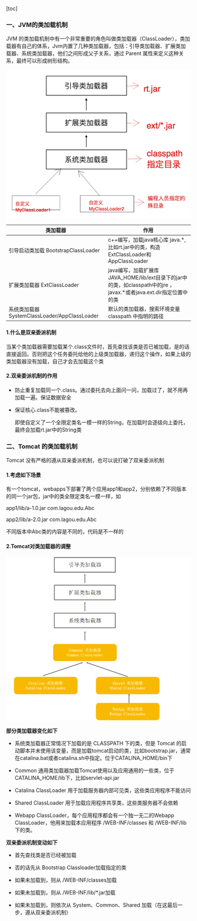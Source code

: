 [toc]

### 一、JVM的类加载机制

JVM 的类加载机制中有⼀个⾮常重要的⻆⾊叫做类加载器（ClassLoader），类加载器有⾃⼰的体系，Jvm内置了⼏种类加载器，包括：引导类加载器、扩展类加载器、系统类加载器，他们之间形成⽗⼦关系，通过 Parent 属性来定义这种关系，最终可以形成树形结构。

![image-20210721232320750](images/image-20210721232320750.png)

| 类加载器                                           | 作⽤                                                         |
| -------------------------------------------------- | ------------------------------------------------------------ |
| 引导启动类加载   BootstrapClassLoader              | c++编写，加载java核⼼库 java.*,⽐如rt.jar中的类，构造ExtClassLoader和AppClassLoader |
| 扩展类加载器   ExtClassLoader                      | java编写，加载扩展库 JAVA_HOME/lib/ext⽬录下的jar中的类，如classpath中的jre ，javax.*或者java.ext.dir指定位置中的类 |
| 系统类加载器      SystemClassLoader/AppClassLoader | 默认的类加载器，搜索环境变量 classpath 中指明的路径          |

#### 1.什么是双亲委派机制

当某个类加载器需要加载某个.class⽂件时，首先查找该类是否已被加载，是的话直接返回。否则把这个任务委托给他的上级类加载器，递归这个操作，如果上级的类加载器没有加载，⾃⼰才会去加载这个类

#### 2.双亲委派机制的作⽤

- 防⽌重复加载同⼀个.class。通过委托去向上⾯问⼀问，加载过了，就不⽤再加载⼀遍。保证数据安全

- 保证核⼼.class不能被篡改。

  即使自定义了一个全限定类名一模一样的String，在加载时会逐级向上委托，最终会加载rt.jar中的String类





### 二、Tomcat 的类加载机制

Tomcat 没有严格的遵从双亲委派机制，也可以说打破了双亲委派机制

#### 1.考虑如下场景

有⼀个tomcat，webapps下部署了两个应⽤app1和app2，分别依赖了不同版本的同一个jar包，jar中的类全限定类名一模一样，如

app1/lib/a-1.0.jar com.lagou.edu.Abc

app2/lib/a-2.0.jar com.lagou.edu.Abc

不同版本中Abc类的内容是不同的，代码是不⼀样的

#### 2.Tomcat对类加载器的调整

![image-20210721233841542](images/image-20210721233841542.png)

**部分类加载器变化如下**

- 系统类加载器正常情况下加载的是 CLASSPATH 下的类，但是 Tomcat 的启动脚本并未使⽤该变量，⽽是加载tomcat启动的类，⽐如bootstrap.jar，通常在catalina.bat或者catalina.sh中指定。位于CATALINA_HOME/bin下

- Common 通⽤类加载器加载Tomcat使⽤以及应⽤通⽤的⼀些类，位于CATALINA_HOME/lib下，⽐如servlet-api.jar

- Catalina ClassLoader ⽤于加载服务器内部可⻅类，这些类应⽤程序不能访问

- Shared ClassLoader ⽤于加载应⽤程序共享类，这些类服务器不会依赖
- Webapp ClassLoader，每个应⽤程序都会有⼀个独⼀⽆⼆的Webapp ClassLoader，他⽤来加载本应⽤程序 /WEB-INF/classes 和 /WEB-INF/lib 下的类。

**双亲委派机制变动如下**

- 首先查找类是否已经被加载

- 否的话先从 Bootstrap Classloader加载指定的类

- 如果未加载到，则从 /WEB-INF/classes加载

- 如果未加载到，则从 /WEB-INF/lib/*.jar加载

- 如果未加载到，则依次从 System、Common、Shared 加载（在这最后⼀步，遵从双亲委派机制）